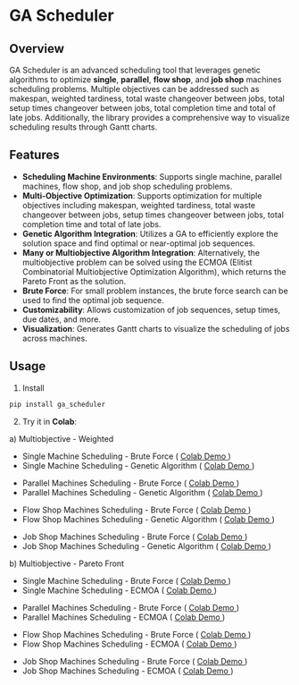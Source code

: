 # GA Scheduler

## Overview

GA Scheduler is an advanced scheduling tool that leverages genetic algorithms to optimize **single**, **parallel**, **flow shop**, and **job shop** machines scheduling problems. Multiple objectives can be addressed such as makespan, weighted tardiness, total waste changeover between jobs, total setup times changeover between jobs, total completion time and total of late jobs. Additionally, the library provides a comprehensive way to visualize scheduling results through Gantt charts.

## Features

- **Scheduling Machine Environments**: Supports single machine, parallel machines, flow shop, and job shop scheduling problems.
- **Multi-Objective Optimization**: Supports optimization for multiple objectives including makespan, weighted tardiness, total waste changeover between jobs, setup times changeover between jobs, total completion time and total of late jobs.
- **Genetic Algorithm Integration**: Utilizes a GA to efficiently explore the solution space and find optimal or near-optimal job sequences.
- **Many or Multiobjective Algorithm Integration**: Alternatively, the multiobjective problem can be solved using the ECMOA (Elitist Combinatorial Multiobjective Optimization Algorithm), which returns the Pareto Front as the solution.
- **Brute Force**: For small problem instances, the brute force search can be used to find the optimal job sequence.
- **Customizability**: Allows customization of job sequences, setup times, due dates, and more.
- **Visualization**: Generates Gantt charts to visualize the scheduling of jobs across machines.

## Usage

1. Install

```bash
pip install ga_scheduler

```

2. Try it in **Colab**:

a) Multiobjective - Weighted 

- Single Machine Scheduling - Brute Force ( [ Colab Demo ](https://colab.research.google.com/drive/1f8j9R3vClF9kmJGrS8ODGDCy_JWnh7lL?usp=sharing)) 
- Single Machine Scheduling - Genetic Algorithm ( [ Colab Demo ](https://colab.research.google.com/drive/1EevgVgIl0g9ELvUdMKRy38hKItrrPwI7?usp=sharing)) 
<!-- -->
- Parallel Machines Scheduling - Brute Force ( [ Colab Demo ](https://colab.research.google.com/drive/1qQmvkkNliPAVlTk2ShvM0Di9JAKzkqmL?usp=sharing)) 
- Parallel Machines Scheduling - Genetic Algorithm ( [ Colab Demo ](https://colab.research.google.com/drive/1yyfWNei8JNWpsOuy3UBB-pm0MIW5uxQO?usp=sharing)) 
<!-- -->
- Flow Shop Machines Scheduling - Brute Force ( [ Colab Demo ](https://colab.research.google.com/drive/1Fiq5JB9jNXjc_HSDUhEWvujILse2QdfD?usp=sharing)) 
- Flow Shop Machines Scheduling - Genetic Algorithm ( [ Colab Demo ](https://colab.research.google.com/drive/1CqcoXxyBypo_maEE7_-55s64_dsnJ42w?usp=sharing))
<!-- -->
- Job Shop Machines Scheduling - Brute Force ( [ Colab Demo ](https://colab.research.google.com/drive/1MCo3msB8cVbjg-fT9FV5QBmTKFM6km3a?usp=sharing)) 
- Job Shop Machines Scheduling - Genetic Algorithm ( [ Colab Demo ](https://colab.research.google.com/drive/1etJc3z0JMVx4FQBLZCZbCgtQsyt1pjQJ?usp=sharing)) 
 
b) Multiobjective - Pareto Front

- Single Machine Scheduling - Brute Force ( [ Colab Demo ](https://colab.research.google.com/drive/1QF7eG4JYdl1BjlIBRvmNGAw3r-QzPuR4?usp=sharing)) 
- Single Machine Scheduling - ECMOA ( [ Colab Demo ](https://colab.research.google.com/drive/1ex07yTxUPzZiGomtR1PepKYyJhzI7vdF?usp=sharing)) 
<!-- -->
- Parallel Machines Scheduling - Brute Force ( [ Colab Demo ](https://colab.research.google.com/drive/1xPqmIEaIwmYrJNIFb9BSSM1XEqFpyMKL?usp=sharing)) 
- Parallel Machines Scheduling - ECMOA ( [ Colab Demo ](https://colab.research.google.com/drive/140ZoIMwzQizsRz6TefsbxWG9d4mBatfC?usp=sharing)) 
<!-- -->
- Flow Shop Machines Scheduling - Brute Force ( [ Colab Demo ](https://colab.research.google.com/drive/1Vom9tdoDzX0D9qdCe3wBErUVtN0nGko3?usp=sharing)) 
- Flow Shop Machines Scheduling - ECMOA ( [ Colab Demo ](https://colab.research.google.com/drive/1DXeifEbk2XeQocG81WRGKtVDFoxdB6RW?usp=sharing))
<!-- -->
- Job Shop Machines Scheduling - Brute Force ( [ Colab Demo ](https://colab.research.google.com/drive/13LK2Ckc8XoftJosNQn7f7bNa0U56Zy4p?usp=sharing)) 
- Job Shop Machines Scheduling - ECMOA ( [ Colab Demo ](https://colab.research.google.com/drive/1PYV0afWMVYREwtRQRbNm1u8McDczAb0k?usp=sharing)) 